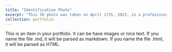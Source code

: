 ```yaml
---
title: "Identification Photo"
excerpt: "This ID photo was taken on April 17th, 2023, in a professional studio. Well, this photo has been edited using software like Photoshop :) <br/><img src='/images/20230417profile.jpg'>"
collection: portfolio
---
```


This is an item in your portfolio. It can be have images or nice text. If you name the file .md, it will be parsed as markdown. If you name the file .html, it will be parsed as HTML. 
